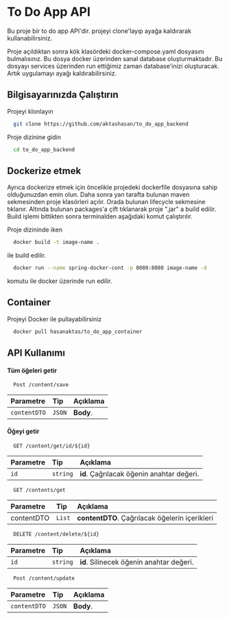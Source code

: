 
# To Do App API

Bu proje bir to do app API'dir. projeyi clone'layıp ayağa kaldırarak kullanabilirsiniz.

Proje açıldıktan sonra kök klasördeki docker-compose.yaml dosyasını bulmalısınız. Bu dosya docker üzerinden sanal database oluşturmaktadır. Bu dosyayı services üzerinden run ettiğimiz zaman database'inizi oluşturacak. Artık uygulamayı ayağı kaldırabilirsiniz.
## Bilgisayarınızda Çalıştırın

Projeyi klonlayın

```bash
  git clone https://github.com/aktashasan/to_do_app_backend
```

Proje dizinine gidin

```bash
  cd to_do_app_backend
```

  
## Dockerize etmek
Ayrıca dockerize etmek için öncelikle projedeki dockerfile dosyasına sahip olduğunuzdan emin olun. Daha sonra yan tarafta bulunan maven sekmesinden proje klasörleri açılır. Orada bulunan lifecycle sekmesine tıklanır. Altında bulunan packages'a çift tıklanarak proje ".jar" a build edilir. Build işlemi bittikten sonra terminalden aşağıdaki komut çalıştırılır.

Proje dizininde iken

```bash
  docker build -t image-name .
```
ile build edilir.

```bash
  docker run --name spring-docker-cont -p 8080:8080 image-name -d
```
komutu ile docker üzerinde run edilir. 
## Container

Projeyi Docker ile pullayabilirsiniz

```bash
  docker pull hasanaktas/to_do_app_container
```
## API Kullanımı

#### Tüm öğeleri getir

```http
  Post /content/save
```

| Parametre | Tip     | Açıklama                |
| :-------- | :------- | :------------------------- |
| `contentDTO` | `JSON` | **Body**. |

#### Öğeyi getir

```http
  GET /content/get/id/${id}
```

| Parametre | Tip     | Açıklama                       |
| :-------- | :------- | :-------------------------------- |
| `id`      | `string` | **id**. Çağrılacak öğenin anahtar değeri. |

```http
  GET /contents/get
```

| Parametre | Tip     | Açıklama                       |
| :-------- | :------- | :-------------------------------- |
| contentDTO      | `List` | **contentDTO**. Çağrılacak öğelerin içerikleri |

```http
  DELETE /content/delete/${id}
```

| Parametre | Tip     | Açıklama                       |
| :-------- | :------- | :-------------------------------- |
| `id`      | `string` | **id**. Silinecek öğenin anahtar değeri. |

```http
  Post /content/update
```

| Parametre | Tip     | Açıklama                |
| :-------- | :------- | :------------------------- |
| `contentDTO` | `JSON` | **Body**. |

  
